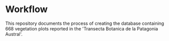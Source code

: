 # Workflow

This repository documents the process of creating the database containing 668 vegetation plots reported in the 'Transecta Botanica de la Patagonia Austral'.